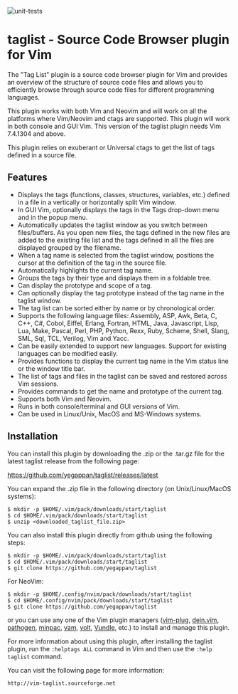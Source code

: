 ![unit-tests](https://github.com/yegappan/taglist/workflows/unit-tests/badge.svg?branch=master)

# taglist - Source Code Browser plugin for Vim

The "Tag List" plugin is a source code browser plugin for Vim and provides an overview of the structure of source code files and allows you to efficiently browse through source code files for different programming languages.

This plugin works with both Vim and Neovim and will work on all the platforms where Vim/Neovim and ctags are supported.  This plugin will work in both console and GUI Vim. This version of the taglist plugin needs Vim 7.4.1304 and above.

This plugin relies on exuberant or Universal ctags to get the list of tags defined in a source file.

## Features
- Displays the tags (functions, classes, structures, variables, etc.) defined in a file in a vertically or horizontally split Vim window.
- In GUI Vim, optionally displays the tags in the Tags drop-down menu and in the popup menu.
- Automatically updates the taglist window as you switch between files/buffers. As you open new files, the tags defined in the new files are added to the existing file list and the tags defined in all the files are displayed grouped by the filename.
- When a tag name is selected from the taglist window, positions the cursor at the definition of the tag in the source file.
- Automatically highlights the current tag name.
- Groups the tags by their type and displays them in a foldable tree.
- Can display the prototype and scope of a tag.
- Can optionally display the tag prototype instead of the tag name in the taglist window.
- The tag list can be sorted either by name or by chronological order.
- Supports the following language files: Assembly, ASP, Awk, Beta, C, C++, C#, Cobol, Eiffel, Erlang, Fortran, HTML, Java, Javascript, Lisp, Lua, Make, Pascal, Perl, PHP, Python, Rexx, Ruby, Scheme, Shell, Slang, SML, Sql, TCL, Verilog, Vim and Yacc.
- Can be easily extended to support new languages. Support for existing languages can be modified easily.
- Provides functions to display the current tag name in the Vim status line or the window title bar.
- The list of tags and files in the taglist can be saved and restored across Vim sessions.
- Provides commands to get the name and prototype of the current tag.
- Supports both Vim and Neovim.
- Runs in both console/terminal and GUI versions of Vim.
- Can be used in Linux/Unix, MacOS and MS-Windows systems.

## Installation

You can install this plugin by downloading the .zip or the .tar.gz file for the latest taglist release from the following page:

https://github.com/yegappan/taglist/releases/latest

You can expand the .zip file in the following directory (on Unix/Linux/MacOS systems):

    $ mkdir -p $HOME/.vim/pack/downloads/start/taglist
    $ cd $HOME/.vim/pack/downloads/start/taglist
    $ unzip <downloaded_taglist_file.zip>

You can also install this plugin directly from github using the following steps:

    $ mkdir -p $HOME/.vim/pack/downloads/start/taglist
    $ cd $HOME/.vim/pack/downloads/start/taglist
    $ git clone https://github.com/yegappan/taglist

For NeoVim:

    $ mkdir -p $HOME/.config/nvim/pack/downloads/start/taglist
    $ cd $HOME/.config/nvim/pack/downloads/start/taglist
    $ git clone https://github.com/yegappan/taglist

or you can use any one of the Vim plugin managers ([vim-plug](https://github.com/junegunn/vim-plug), [dein.vim](https://github.com/Shougo/dein.vim), [pathogen](https://github.com/tpope/vim-pathogen), [minpac](https://github.com/k-takata/minpac), [vam](https://github.com/MarcWeber/vim-addon-manager), [volt](https://github.com/vim-volt/volt), [Vundle](https://github.com/VundleVim/Vundle.vim), etc.) to install and manage this plugin.

For more information about using this plugin, after installing the taglist plugin, run the `:helptags ALL` command in Vim and then use the `:help taglist` command.

You can visit the following page for more information:

    http://vim-taglist.sourceforge.net

